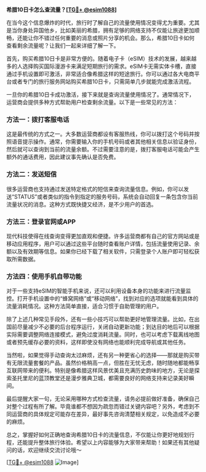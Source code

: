 **希腊10日卡怎么查流量？[[TG💪+ @esim1088](https://t.me/s/esim1088)]**

在当今这个信息爆炸的时代，旅行时了解自己的流量使用情况变得尤为重要。尤其是当你身处异国他乡，比如美丽的希腊，拥有足够的网络支持不仅能让旅途更加顺畅，还能让你不错过任何重要的消息或照片分享的机会。那么，希腊10日卡如何查看剩余流量呢？让我们一起来详细了解一下。

首先，购买希腊10日卡是非常方便的。随着电子卡（eSIM）技术的发展，越来越多的人选择购买国际漫游卡来满足短期旅行的需求。eSIM卡无需实体卡槽，直接通过手机设置即可激活，非常适合像希腊这样的短途旅行。你可以通过各大电商平台或者专门的旅行服务网站购买希腊10日卡，只需简单几步就能完成激活流程。

一旦你的希腊10日卡成功激活，接下来就是查询流量使用情况了。通常情况下，运营商会提供多种方式帮助用户检查剩余流量。以下是一些常见的方法：

### 方法一：拨打客服电话

这是最传统的方式之一。大多数运营商都设有客服热线，你可以拨打这个号码并按照语音提示操作。通常，你需要输入你的手机号码或者其他相关信息以验证身份，然后就可以查询到当前的流量余额。不过需要注意的是，拨打客服电话可能会产生额外的通话费用，因此建议事先确认是否免费。

### 方法二：发送短信

很多运营商也支持通过发送特定格式的短信来查询流量信息。例如，你可以发送“STATUS”或者类似的指令到指定的服务号码，系统会自动回复一条包含你当前流量状况的消息。这种方式既快捷又经济，是不少用户的首选。

### 方法三：登录官网或APP

现代科技使得在线查询变得更加直观和便捷。许多运营商都有自己的官方网站或是移动应用程序，用户可以通过这些平台随时查看账户详情，包括流量使用记录、余额以及有效期等信息。如果你已经下载了相关软件，只需登录个人账户即可轻松获取所需数据。

### 方法四：使用手机自带功能

对于一些支持eSIM的智能手机来说，还可以利用设备本身的功能来进行流量监控。打开手机设置中的“蜂窝网络”或“移动网络”，找到对应的选项就能看到具体的流量消耗情况。这种方法简单直接，适合习惯于自助管理的用户。

除了上述几种常见手段外，还有一些小技巧可以帮助更好地管理流量。比如，在出国前尽量减少不必要的后台程序运行，关闭自动更新功能；到达目的地后可以根据实际需要调整网络连接模式，避免过度消耗流量。同时，也可以考虑下载离线地图或者预先缓存必要的资料，这样即使没有网络也能顺利完成导航或其他任务。

当然啦，如果觉得手动查询太过麻烦，还有另一种更省心的选择——那就是购买带有无限流量套餐的产品。虽然价格稍高一点，但胜在无忧无虑，随时随地都能畅享互联网带来的便利。特别是像希腊这样风景优美且充满历史韵味的地方，无论是探索圣托里尼的蓝顶教堂还是漫步雅典卫城，都需要良好的网络支持来记录美好瞬间。

最后提醒大家一句，无论采用哪种方式检查流量，请务必提前做好准备，确保自己对整个过程有所了解。毕竟谁都不想因为疏忽而错过关键内容吧？另外，考虑到不同运营商的具体规定可能存在差异，最好事先咨询清楚相关规定，以免造成不必要的麻烦。

总之，掌握好如何正确地查询希腊10日卡的流量信息，不仅能让你更好地规划行程，还能提升整体旅行体验。希望以上内容能够为大家带来帮助！如果还有其他疑问的话，欢迎继续交流讨论哦～

[[TG💪+ @esim1088](https://t.me/s/esim1088) ![Image](https://i.postimg.cc/4NQfJmqS/Snipaste-2025-05-13-00-14-12.png)]